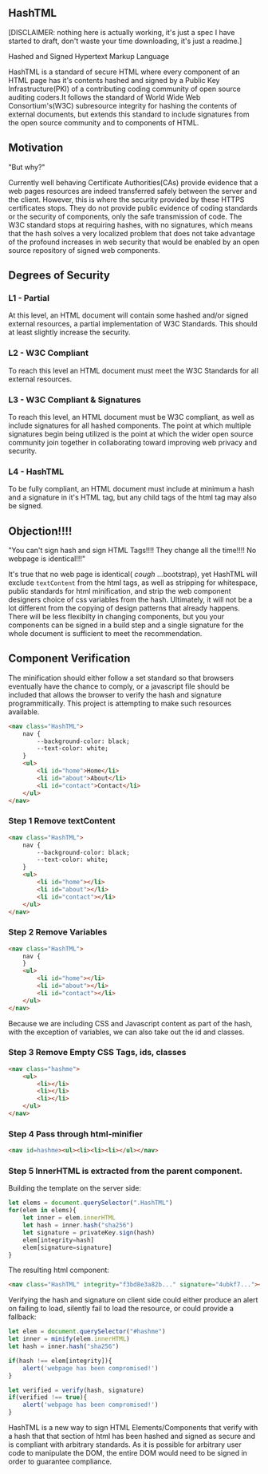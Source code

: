 ## HashTML

[DISCLAIMER: nothing here is actually working, it's just a spec I have started to draft, don't waste your time downloading, it's just a readme.]

Hashed and Signed Hypertext Markup Language

HashTML is a standard of secure HTML where every component of an HTML page has it's contents hashed and signed by a Public Key Infrastructure(PKI) of a contributing coding community of open source auditing coders.It follows the standard of World Wide Web Consortium's(W3C) subresource integrity for hashing the contents of external documents, but extends this standard to include signatures from the open source community and to components of HTML.

## Motivation

"But why?" 

Currently well behaving Certificate Authorities(CAs) provide evidence that a web pages resources are indeed transferred safely between the server and the client. However, this is where the security provided by these HTTPS certificates stops. They do not provide public evidence of coding standards or the security of components, only the safe transmission of code. The W3C standard stops at requiring hashes, with no signatures, which means that the hash solves a very localized problem that does not take advantage of the profound increases in web security that would be enabled by an open source repository of signed web components.

## Degrees of Security

### L1 - Partial

At this level, an HTML document will contain some hashed and/or signed external resources, a partial implementation of W3C Standards. This should at least slightly increase the security. 

### L2 - W3C Compliant

To reach this level an HTML document must meet the W3C Standards for all external resources.

### L3 - W3C Compliant & Signatures

To reach this level, an HTML document must be W3C compliant, as well as include signatures for all hashed components. The point at which multiple signatures begin being utilized is the point at which the wider open source community join together in collaborating toward improving web privacy and security.

### L4 - HashTML

To be fully compliant, an HTML document must include at minimum a hash and a signature in it's HTML tag, but any child tags of the html tag may also be signed.


## Objection!!!!

"You can't sign hash and sign HTML Tags!!!! They change all the time!!!! No webpage is identical!!!"

It's true that no web page is identical( *cough* ...bootstrap), yet HashTML will exclude `textContent` from the html tags, as well as stripping for whitespace, public standards for html minification, and strip the web component designers choice of css variables from the hash. Ultimately, it will not be a lot different from the copying of design patterns that already happens. There will be less flexibilty in changing components, but you your components can be signed in a build step and a single signature for the whole document is sufficient to meet the recommendation.

## Component Verification

The minification should either follow a set standard so that browsers eventually have the chance to comply, or a javascript file should be included that allows the browser to verify the hash and signature programmitically. This project is attempting to make such resources available.

``` html
<nav class="HashTML">
	nav {
		--background-color: black;
		--text-color: white;
	}
	<ul>
		<li id="home">Home</li>
		<li id="about">About</li>
		<li id="contact">Contact</li>
	</ul>
</nav>
```

### Step 1 Remove textContent

``` html
<nav class="HashTML">
	nav {
		--background-color: black;
		--text-color: white;
	}
	<ul>
		<li id="home"></li>
		<li id="about"></li>
		<li id="contact"></li>
	</ul>
</nav>
```

### Step 2 Remove Variables

``` html
<nav class="HashTML">
	nav {
	}
	<ul>
		<li id="home"></li>
		<li id="about"></li>
		<li id="contact"></li>
	</ul>
</nav>
```

Because we are including CSS and Javascript content as part of the hash, with the exception of variables, we can also take out the id and classes.

### Step 3 Remove Empty CSS Tags, ids, classes

``` html
<nav class="hashme">
	<ul>
		<li></li>
		<li></li>
		<li></li>
	</ul>
</nav>
```

### Step 4 Pass through html-minifier

``` html
<nav id=hashme><ul><li><li><li></ul></nav>
```

### Step 5 InnerHTML is extracted from the parent component.

Building the template on the server side:
``` javascript
let elems = document.querySelector(".HashTML")
for(elem in elems){
	let inner = elem.innerHTML
	let hash = inner.hash("sha256")
	let signature = privateKey.sign(hash)
	elem[integrity=hash]
	elem[signature=signature]	
}
```

The resulting html component:
``` html
<nav class="HashTML" integrity="f3bd8e3a82b..." signature="4ubkf7..."><ul><li></li><li></li><li></li></ul></nav>
```

Verifying the hash and signature on client side could either produce an alert on failing to load, silently fail to load the resource, or could provide a fallback:

``` javascript
let elem = document.querySelector("#hashme")
let inner = minify(elem.innerHTML)
let hash = inner.hash("sha256")

if(hash !== elem[integrity]){
	alert('webpage has been compromised!')
}

let verified = verify(hash, signature)
if(verified !== true){
	alert('webpage has been compromised!')
}
```
HashTML is a new way to sign HTML Elements/Components that verify with a hash that that section of html has been hashed and signed as secure and is compliant with arbitrary standards. As it is possible for arbitrary user code to manipulate the DOM, the entire DOM would need to be signed in order to guarantee compliance. 
